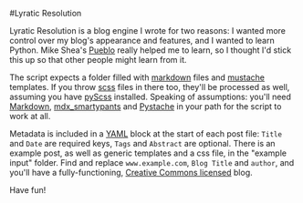 #Lyratic Resolution

Lyratic Resolution is a blog engine I wrote for two reasons: I wanted more control over my blog's appearance and features, and I wanted to learn Python. Mike Shea's [Pueblo][1] really helped me to learn, so I thought I'd stick this up so that other people might learn from it.

The script expects a folder filled with [markdown][2] files and [mustache][3] templates. If you throw [scss][4] files in there too, they'll be processed as well, assuming you have [pyScss][5] installed. Speaking of assumptions: you'll need  [Markdown][6],  [mdx_smartypants][7] and [Pystache][8] in your path for the script to work at all.

Metadata is included in a [YAML][9] block at the start of each post file: `Title` and `Date` are required keys, `Tags` and `Abstract` are optional. There is an example post, as well as generic templates and a css file, in the "example input" folder. Find and replace `www.example.com`, `Blog Title` and `author`, and you'll have a fully-functioning, [Creative Commons licensed][10] blog.

Have fun!


[1]: https://github.com/mshea/pueblo
[2]: http://daringfireball.net/projects/markdown/
[3]: http://mustache.github.io/
[4]: http://sass-lang.com/
[5]: https://github.com/Kronuz/pyScss
[6]: https://pypi.python.org/pypi/Markdown
[7]: https://bitbucket.org/jeunice/mdx_smartypants
[8]: https://github.com/defunkt/pystache
[9]: http://yaml.org/
[10]: http://creativecommons.org/licenses/by-nc/4.0/

